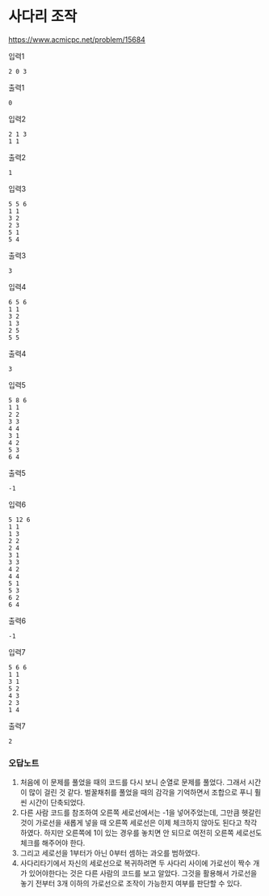 # 사다리 조작
https://www.acmicpc.net/problem/15684  

입력1
```text
2 0 3
```
출력1
```text
0
```
입력2
```text
2 1 3
1 1
```
출력2
```text
1
```
입력3
```text
5 5 6
1 1
3 2
2 3
5 1
5 4
```
출력3
```text
3
```
입력4
```text
6 5 6
1 1
3 2
1 3
2 5
5 5
```
출력4
```text
3
```
입력5
```text
5 8 6
1 1
2 2
3 3
4 4
3 1
4 2
5 3
6 4
```
출력5
```text
-1
```
입력6
```text
5 12 6
1 1
1 3
2 2
2 4
3 1
3 3
4 2
4 4
5 1
5 3
6 2
6 4
```
출력6
```text
-1
```
입력7
```text
5 6 6
1 1
3 1
5 2
4 3
2 3
1 4
```
출력7
```text
2
```

### 오답노트
1. 처음에 이 문제를 풀었을 때의 코드를 다시 보니 순열로 문제를 풀었다. 그래서 시간이 많이 걸린 것 같다. 벌꿀채취를 풀었을 때의 감각을 기억하면서 조합으로 푸니 훨씬 시간이 단축되었다.
2. 다른 사람 코드를 참조하여 오른쪽 세로선에서는 -1을 넣어주었는데, 그만큼 헷갈린 것이 가로선을 새롭게 넣을 때 오른쪽 세로선은 이제 체크하지 않아도 된다고 착각하였다. 하지만 오른쪽에 1이 있는 경우를 놓치면 안 되므로 여전히 오른쪽 세로선도 체크를 해주어야 한다.
3. 그리고 세로선을 1부터가 아닌 0부터 셈하는 과오를 범하였다.
4. 사다리타기에서 자신의 세로선으로 복귀하려면 두 사다리 사이에 가로선이 짝수 개가 있어야한다는 것은 다른 사람의 코드를 보고 알았다. 그것을 활용해서 가로선을 놓기 전부터 3개 이하의 가로선으로 조작이 가능한지 여부를 판단할 수 있다.